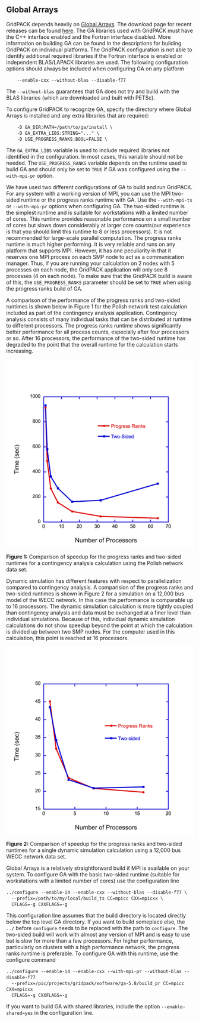 ## Global Arrays

GridPACK depends heavily on [Global Arrays](https://github.com/GlobalArrays/ga).
The download page for recent releases can be found
[here](https://github.com/GlobalArrays/ga/releases).  The GA libraries used with
GridPACK must have the C++ interface enabled and the Fortran interface disabled.
More information on building GA can be found in the descriptions for building
GridPACK on individual platforms. The GridPACK configuration is not able to
identify additional required libraries if the Fortran interface is enabled or
independent BLAS/LAPACK libraries are used.  The following configuration options
should always be included when configuring GA on any platform

```
    --enable-cxx --without-blas --disable-f77
```

The `--without-blas` guarantees that GA does not try and build with the
BLAS libraries (which are downloaded and built with PETSc).

To configure GridPACK to recognize GA, specify the directory where Global Arrays
is installed and any extra libraries that are required:

```
    -D GA_DIR:PATH=/path/to/ga/install \
    -D GA_EXTRA_LIBS:STRING="..." \
    -D USE_PROGRESS_RANKS:BOOL=FALSE \
```

The `GA_EXTRA_LIBS` variable is used to include required libraries not
identified in the configuration. In most cases, this variable should not be
needed. The `USE_PROGRESS_RANKS` variable
depends on the runtime used to build GA and should only be set to `TRUE`
if GA was configured using the `--with-mpi-pr` option.

We have used two different configurations of GA to build and run GridPACK.
For any system with a working version of MPI, you can
use the MPI two-sided runtime or the progress ranks runtime with GA. Use the
`--with-mpi-ts` or `--with-mpi-pr` options when configuring GA.
The two-sided runtime is the simplest runtime and is suitable for workstations
with a limited number of cores. This runtime provides reasonable performance on
a small number of cores but slows down considerably at larger core counts(our
experience is that you should limit this runtime to 8 or less processors). It is
not recommended for large-scale parallel computation.  The progress ranks
runtime is much higher performing.
It is very reliable and runs on any platform that supports MPI.
However, it has one peculiarity in that it reserves one MPI process on each SMP
node to act as a communication manager. Thus, if you are running your
calculation on 2 nodes with 5 processes on each node, the GridPACK application
will only see 8 processes (4 on each node). To make sure that the GridPACK build
is aware of this, the `USE_PROGRESS_RANKS` parameter should be set to
`TRUE` when using the progress ranks build of GA.

A comparison of the performance of the progress ranks and two-sided runtimes is
shown below in Figure 1 for the Polish network test calculation included as
part of the
contingency analysis application. Contingency analysis consists of many
individual tasks that can be distributed at runtime to different processors.
The progress ranks runtime shows significantly
better performance for all process counts, especially after four processors or
so. After 16 processors, the performance of the two-sided runtime has degraded
to the point that the overall runtime for the calculation starts increasing.

<img src="../images/Polish_CA.png" alt="drawing" width="600"/>

**Figure 1:** Comparison of speedup for the progress ranks and two-sided runtimes
for a contingency analysis calculation using the Polish network data set.

Dynamic simulation has different features with respect to parallelization
compared to contingency analysis. A comparision of the progress ranks and
two-sided runtimes is shown in Figure 2 for a simulation on a 12,000 bus
model of the
WECC network. In this case the performance is comparable up to 16 processors.
The dynamic simulation calculation is more tightly coupled than contingency
analysis and data must be exchanged at a finer level than individual
simulations. Because of this, individual dynamic simulation calculations do not
show speedup beyond the point at which the calculation is divided up between two
SMP nodes. For the computer used in this calculation, this point is reached at
16 processors.

<img src="../images/WECC_DS.png" alt="drawing" width="600"/>

**Figure 2:** Comparison of speedup for the progress ranks and two-sided runtimes
for a single dynamic simulation calculation using a 12,000 bus WECC network data
set.

Global Arrays is a relatively straightforward build if MPI is available on your
system. To configure GA with the basic two-sided runtime (suitable for
workstations with a limited number of cores) use the configuration line

```
../configure --enable-i4 --enable-cxx --without-blas --disable-f77 \
  --prefix=/path/to/my/local/build_ts CC=mpicc CXX=mpicxx \
  CFLAGS=-g CXXFLAGS=-g
```

This configuration line assumes that the build directory is located directly
below the top level GA directory. If you want to build someplace else, the `../`
before `configure` needs to be replaced with the path to `configure`.
The two-sided build will work with almost any version of MPI and is easy to use
but is
slow for more than a few processors. For higher performance, particularly on
clusters with a high performance network, the progress ranks runtime is
preferable. To configure GA with this runtime, use the configure command

```
../configure --enable-i4 --enable-cxx --with-mpi-pr --without-blas --disable-f77
  --prefix=/pic/projects/gridpack/software/ga-5.8/build_pr CC=mpicc CXX=mpicxx
  CFLAGS=-g CXXFLAGS=-g
```

If you want to build GA with shared libraries, include the option
`--enable-shared=yes` in the configuration line.
